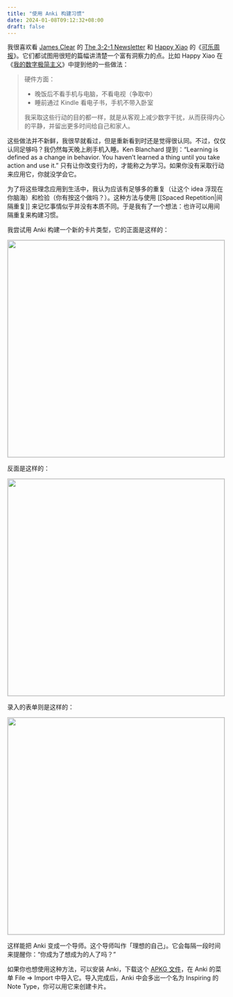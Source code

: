 ```yaml
---
title: "使用 Anki 构建习惯"
date: 2024-01-08T09:12:32+08:00
draft: false
---
```


我很喜欢看 [James Clear](https://twitter.com/JamesClear) 的 [The 3-2-1 Newsletter](https://jamesclear.com/3-2-1) 和 [Happy Xiao](https://twitter.com/coolXiao) 的《[可乐周报](https://www.kele.me/)》。它们都试图用很短的篇幅讲清楚一个富有洞察力的点。比如 Happy Xiao 在《[我的数字极简主义](https://www.kele.me/p/minimalism)》中提到他的一些做法：

> 硬件方面：
 >
> - 晚饭后不看手机与电脑，不看电视（争取中）
> - 睡前通过 Kindle 看电子书，手机不带入卧室  
>     
> 我采取这些行动的目的都一样，就是从客观上减少数字干扰，从而获得内心的平静，并留出更多时间给自己和家人。

这些做法并不新鲜，我很早就看过，但是重新看到时还是觉得很认同。不过，仅仅认同足够吗？我仍然每天晚上刷手机入睡。Ken Blanchard 提到：“Learning is defined as a change in behavior. You haven’t learned a thing until you take action and use it.” 只有让你改变行为的，才能称之为学习。如果你没有采取行动来应用它，你就没学会它。

为了将这些理念应用到生活中，我认为应该有足够多的重复（让这个 idea 浮现在你脑海）和检验（你有按这个做吗？）。这种方法与使用 [[Spaced Repetition|间隔重复]] 来记忆事情似乎并没有本质不同。于是我有了一个想法：也许可以用间隔重复来构建习惯。

我尝试用 Anki 构建一个新的卡片类型，它的正面是这样的：

<img src="/image/2024/01/anki-card-frontside.jpg" style="width: 500px; border: 1px solid #ccc">

反面是这样的：

<img src="/image/2024/01/anki-card-backside.jpg" style="width: 500px; border: 1px solid #ccc">


录入的表单则是这样的：

<img src="/image/2024/01/new-anki-card.jpg" style="width: 500px; border: 1px solid #ccc">

这样能把 Anki 变成一个导师。这个导师叫作「理想的自己」。它会每隔一段时间来提醒你：“你成为了想成为的人了吗？”

如果你也想使用这种方法，可以安装 Anki，下载这个 [APKG 文件](/file/2024/Inspiring.apkg)，在 Anki 的菜单 File => Import 中导入它。导入完成后，Anki 中会多出一个名为 Inspiring 的 Note Type，你可以用它来创建卡片。
